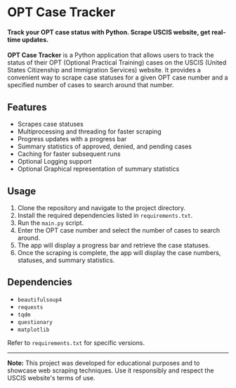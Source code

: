 # OPT Case Tracker

#### Track your OPT case status with Python. Scrape USCIS website, get real-time updates.

**OPT Case Tracker** is a Python application that allows users to track the status of their OPT (Optional Practical Training) cases on the USCIS (United States Citizenship and Immigration Services) website. It provides a convenient way to scrape case statuses for a given OPT case number and a specified number of cases to search around that number.

## Features

- Scrapes case statuses
- Multiprocessing and threading for faster scraping
- Progress updates with a progress bar
- Summary statistics of approved, denied, and pending cases
- Caching for faster subsequent runs
- Optional Logging support
- Optional Graphical representation of summary statistics

## Usage

1. Clone the repository and navigate to the project directory.
2. Install the required dependencies listed in `requirements.txt`.
3. Run the `main.py` script.
4. Enter the OPT case number and select the number of cases to search around.
5. The app will display a progress bar and retrieve the case statuses.
6. Once the scraping is complete, the app will display the case numbers, statuses, and summary statistics.

## Dependencies

- `beautifulsoup4`
- `requests`
- `tqdm`
- `questionary`
- `matplotlib`

Refer to `requirements.txt` for specific versions.

---

**Note:** This project was developed for educational purposes and to showcase web scraping techniques. Use it responsibly and respect the USCIS website's terms of use.

